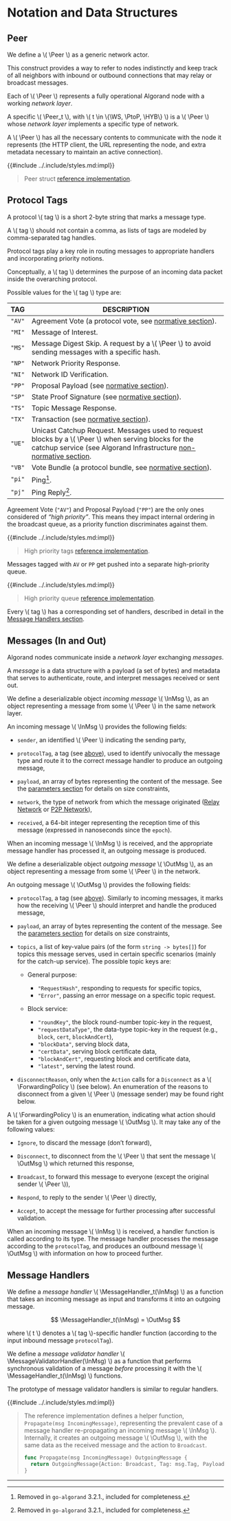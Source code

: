 $$
\newcommand \Peer {\mathrm{Peer}}
\newcommand \WS {\mathrm{WS}}
\newcommand \PtoP {\mathrm{P2P}}
\newcommand \HYB {\mathrm{HYB}}
\newcommand \tag {\mathrm{tag}}
\newcommand \InMsg {\ast\texttt{M}}
\newcommand \OutMsg {\texttt{M}\ast}
\newcommand \MessageHandler {\mathrm{MH}}
\newcommand \MessageValidatorHandler {\mathrm{MV}_h}
\newcommand \ForwardingPolicy {\mathrm{ForwardingPolicy}}
$$

# Notation and Data Structures

## Peer

We define a \\( \Peer \\) as a generic network actor.

This construct provides a way to refer to nodes indistinctly and keep track of all
neighbors with inbound or outbound connections that may relay or broadcast messages.

Each of \\( \Peer \\) represents a fully operational Algorand node with a working _network layer_.

A specific \\( \Peer_t \\), with \\( t \in \\{\WS, \PtoP, \HYB\\} \\) is a \\( \Peer \\)
whose _network layer_ implements a specific type of network.

A \\( \Peer \\) has all the necessary contents to communicate with the node it represents
(the HTTP client, the URL representing the node, and extra metadata necessary to maintain an active connection).

{{#include ../.include/styles.md:impl}}
> Peer struct [reference implementation](https://github.com/algorand/go-algorand/blob/df0613a04432494d0f437433dd1efd02481db838/network/wsPeer.go#L177).

## Protocol Tags

A protocol \\( tag \\) is a short 2-byte string that marks a message type.

A \\( tag \\) should not contain a comma, as lists of tags are modeled by comma-separated
tag handles.

Protocol tags play a key role in routing messages to appropriate handlers and incorporating
priority notions.

Conceptually, a \\( tag \\) determines the purpose of an incoming data packet inside
the overarching protocol.

Possible values for the \\( tag \\) type are:

|  TAG   | DESCRIPTION                                                                                                                                                                                                              |
|:------:|--------------------------------------------------------------------------------------------------------------------------------------------------------------------------------------------------------------------------|
| `"AV"` | Agreement Vote (a protocol vote, see [normative section](../abft.md#votes)).                                                                                                                                              |
| `"MI"` | Message of Interest.                                                                                                                                                                                                     |
| `"MS"` | Message Digest Skip. A request by a \\( \Peer \\) to avoid sending messages with a specific hash.                                                                                                                        |
| `"NP"` | Network Priority Response.                                                                                                                                                                                               |
| `"NI"` | Network ID Verification.                                                                                                                                                                                                 |
| `"PP"` | Proposal Payload (see [normative section](../abft.md#proposals)).                                                                                                                                                         |
| `"SP"` | State Proof Signature (see [normative section](../crypto.md#signature-format)).                                                                                                                                           |
| `"TS"` | Topic Message Response.                                                                                                                                                                                                  |
| `"TX"` | Transaction (see [normative section](../ledger/ledger.md#transactions)).                                                                                                                                                         |
| `"UE"` | Unicast Catchup Request. Messages used to request blocks by a \\( \Peer \\) when serving blocks for the catchup service (see Algorand Infrastructure [non-normative section](./infrastructure-overview.md#node-catchup). |
| `"VB"` | Vote Bundle (a protocol bundle, see [normative section](../abft.md#bundles)).                                                                                                                                             |
| `"pi"` | Ping[^1].                                                                                                                                                                                                                |
| `"pj"` | Ping Reply[^1].                                                                                                                                                                                                          |

Agreement Vote (`"AV"`) and Proposal Payload (`"PP"`) are the only ones considered
of _“high priority”_. This means they impact internal ordering in the broadcast
queue, as a priority function discriminates against them.

{{#include ../.include/styles.md:impl}}
> High priority tags [reference implementation](https://github.com/algorand/go-algorand/blob/ce9b2b0870043ef9d89be9ccf5cda0c42e3af70c/network/gossipNode.go#L140C6-L140C21).

Messages tagged with `AV` or `PP` get pushed into a separate high-priority queue.

{{#include ../.include/styles.md:impl}}
> High priority queue [reference implementation](https://github.com/algorand/go-algorand/blob/ce9b2b0870043ef9d89be9ccf5cda0c42e3af70c/network/wsNetwork.go#L388).

Every \\( tag \\) has a corresponding set of handlers, described in detail in the
[Message Handlers section](#message-handlers).

## Messages (In and Out)

Algorand nodes communicate inside a _network layer_ exchanging _messages_.

A _message_ is a data structure with a payload (a set of bytes) and metadata that
serves to authenticate, route, and interpret messages received or sent out.

We define a deserializable object _incoming message_ \\( \InMsg \\), as an object
representing a message from some \\( \Peer \\) in the same network layer.

An incoming message \\( \InMsg \\) provides the following fields:

- `sender`, an identified \\( \Peer \\) indicating the sending party,

- `protocolTag`, a tag (see [above](#protocol-tags)), used to identify univocally
the message type and route it to the correct message handler to produce an outgoing
message,

- `payload`, an array of bytes representing the content of the message. See the
[parameters section](network-nn-parameters.md) for details on size constraints,

- `network`, the type of network from which the message originated
([Relay Network](#websocket-network-definition) or [P2P Network](#p2p-network-definition)),

- `received`, a 64-bit integer representing the reception time of this message
(expressed in nanoseconds since the `epoch`).

When an incoming message \\( \InMsg \\) is received, and the appropriate message handler
has processed it, an outgoing message is produced.

We define a deserializable object _outgoing message_ \\( \OutMsg \\), as an object
representing a message from some \\( \Peer \\) in the network.

An outgoing message \\( \OutMsg \\) provides the following fields:

- `protocolTag`, a tag (see [above](#protocol-tags)). Similarly to incoming messages,
it marks how the receiving \\( \Peer \\) should interpret and handle the produced
message,

- `payload`, an array of bytes representing the content of the message. See the
[parameters section](network-nn-parameters.md) for details on size constraints,

- `topics`, a list of key-value pairs (of the form `string -> bytes[]`) for topics
this message serves, used in certain specific scenarios (mainly for the catch-up
service). The possible topic keys are:

  - General purpose:
    - `"RequestHash"`, responding to requests for specific topics,
    - `"Error"`, passing an error message on a specific topic request.

  - Block service:
    - `"roundKey"`, the block round-number topic-key in the request,
    - `"requestDataType"`, the data-type topic-key in the request (e.g., `block`, `cert`, `blockAndCert`),
    - `"blockData"`, serving block data,
    - `"certData"`, serving block certificate data,
    - `"blockAndCert"`, requesting block and certificate data,
    - `"latest"`, serving the latest round.

- `disconnectReason`, only when the `Action` calls for a `Disconnect` as a \\( \ForwardingPolicy \\)
(see below). An enumeration of the reasons to disconnect from a given \\( \Peer \\)
(message sender) may be found right below.

A \\( \ForwardingPolicy \\) is an enumeration, indicating what action should be taken for
a given outgoing message \\( \OutMsg \\). It may take any of the following values:

- `Ignore`, to discard the message (don’t forward),

- `Disconnect`, to disconnect from the \\( \Peer \\) that sent the message \\( \OutMsg \\)
which returned this response,

- `Broadcast`, to forward this message to everyone (except the original sender \\( \Peer \\)),

- `Respond`, to reply to the sender \\( \Peer \\) directly,

- `Accept`, to accept the message for further processing after successful validation.

When an incoming message \\( \InMsg \\) is received, a handler function is called
according to its type. The message handler processes the message according to the
`protocolTag`, and produces an outbound message \\( \OutMsg \\) with information
on how to proceed further.

## Message Handlers

We define a _message handler_ \\( \MessageHandler_t(\InMsg) \\) as a function that
takes an incoming message as input and transforms it into an outgoing message.

$$
\MessageHandler_t(\InMsg) = \OutMsg
$$

where \\( t \\) denotes a \\( tag \\)-specific handler function (according to the
input inbound message `protocolTag`).

We define a _message validator handler_ \\( \MessageValidatorHandler(\InMsg) \\)
as a function that performs synchronous validation of a message _before_ processing 
it with the \\( \MessageHandler_t(\InMsg) \\) functions.

The prototype of message validator handlers is similar to regular handlers.

{{#include ../.include/styles.md:impl}}
> The reference implementation defines a helper function, `Propagate(msg IncomingMessage)`,
> representing the prevalent case of a message handler re-propagating an incoming
> message \\( \InMsg \\). Internally, it creates an outgoing message \\( \OutMsg \\),
> with the same data as the received message and the action to `Broadcast`.
>
> ```go
> func Propagate(msg IncomingMessage) OutgoingMessage {
> 	return OutgoingMessage{Action: Broadcast, Tag: msg.Tag, Payload: msg.Data, Topics: nil}
> }
> ```

---

[^1]: Removed in `go-algorand` 3.2.1., included for completeness.